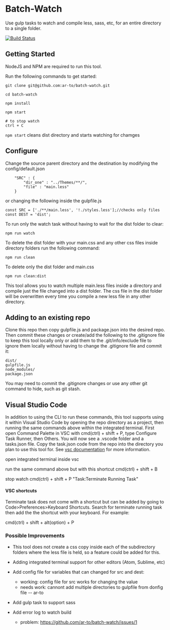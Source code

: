 # Batch-Watch

Use gulp tasks to watch and compile less, sass, etc, for an entire directory to a single folder.

[![Build Status](https://travis-ci.org/ar-to/batch-watch.svg?branch=master)](https://travis-ci.org/ar-to/batch-watch)

## Getting Started

NodeJS and NPM are required to run this tool. 

Run the following commands to get started:

```
git clone git@github.com:ar-to/batch-watch.git

cd batch-watch

npm install

npm start

# to stop watch
ctrl + C

```
`npm start` cleans dist directory and starts watching for chamges

## Configure

Change the source parent directory and the destination by modifying the config/default.json

```
    "SRC" : {
        "dir_one" : "../Themes/**/",
        "file" : "main.less"
    }
```
or changing the following inside the gulpfile.js

```
const SRC = ['./**/main.less', '!./styles.less'];//checks only files
const DEST = 'dist';

```

To run only the watch task without having to wait for the dist folder to clear:

```
npm run watch
```

To delete the dist folder with your main.css and any other css files inside directory folders run the following command:

```
npm run clean
```

To delete only the dist folder and main.css

```
npm run clean:dist
```

This tool allows you to watch multiple main.less files inside a directory and compile just the file changed into a dist folder. The css file in the dist folder will be overwritten every time you compile a new less file in any other directory.

## Adding to an existing repo

Clone this repo then copy gulpfile.js and package.json into the desired repo. Then commit these changes or create/add the following to the .gitignore file to keep this tool locally only or add them to the .git/info/exclude file to ignore them locally without having to change the .gitignore file and commit it:

```
dist/
gulpfile.js
node_modules/
package.json
```

You may need to commit the .gitignore changes or use any other git command to hide, such as git stash.

## Visual Studio Code

In addition to using the CLI to run these commands, this tool supports using it within Visual Studio Code by opening the repo directory as a project, then running the same commands above within the integrated terminal. First open Command Palette in VSC with cmd(ctrl) + shift + P, type Configure Task Runner, then Others. You will now see a .vscode folder and a tasks.json file. Copy the task.json code from the repo into the directory you plan to use this tool for. See [vsc documentation](https://code.visualstudio.com/docs/languages/css) for more information.

open integrated terminal inside vsc

run the same command above but with this shortcut
cmd(ctrl) + shift + B

stop watch
cmd(ctrl) + shift + P
"Task:Terminate Running Task"

#### VSC shortcuts

Terminate task does not come with a shortcut but can be added by going to Code>Preferences>Keyboard Shortcuts. Search for terminate running task then add the the shortcut with your keyboard. For example:

cmd(ctrl) + shift + alt(option) + P


### Possible Improvements

* This tool does not create a css copy inside each of the subdirectory folders where the less file is held, so a feature could be added for this.

* Adding integrated terminal support for other editors (Atom, Sublime, etc)

* Add config file for variables that can changed for src and dest:

    - working: config file for src works for changing the value
    - needs work: cannont add multiple directories to gulpfile from donfig file -- ar-to

* Add gulp task to support sass

* Add error log to watch build

    - problem: https://github.com/ar-to/batch-watch/issues/1
